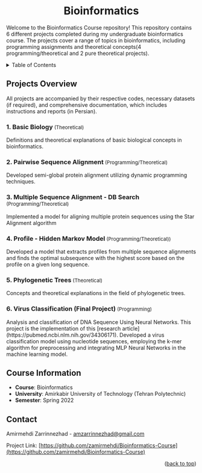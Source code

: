 <!-- PROJECT INFO -->
<br/>
<div align="center">
  <h1 align="center">Bioinformatics</h3>
  
  <p align="left">
    Welcome to the Bioinformatics Course repository! This repository contains 6 different projects completed during my undergraduate bioinformatics course. The projects cover a range of topics in bioinformatics, including programming assignments and theoretical concepts(4 programming/theoretical and 2 pure theoretical projects).
    <br/>
  </p>
  
</div>


<!-- TABLE OF CONTENTS -->
<details>
  <summary>Table of Contents</summary>
  <ol>
    <li>
      <a href="#projects-overview">Projects Overview</a>
      <ul>
        <li><a href="#-1-basic-biology-theoretical-">1. Basic Biology</a></li>
        <li><a href="#-2-pairwise-sequence-alignment-programmingtheoretical-">2. Pairwise Sequence Alignment</a></li>
        <li><a href="#-3-multiple-sequence-alignment---db-search-programmingtheoretical-">3. Multiple Sequence Alignment - DB Search</a></li>
        <li><a href="#-4-profile---hidden-markov-model-programmingtheoretical-">4. Profile - Hidden Markov Model </a></li>
        <li><a href="#-5-phylogenetic-trees-theoretical-">5. Phylogenetic Trees</a></li>
        <li><a href="-6-virus-classification-final-project-programming-">6. Virus Classification (Final Project)</a></li>
      </ul>
    </li>
    <li> <a href="#course-information">Course Information</a>
    <li> <a href="#contact">Contact</a>
    <!--
      <a href="#getting-started">Getting Started</a>
      <ul>
        <li><a href="#installation">Installation</a></li>
      </ul>
    </li>
    <li><a href="#usage">Usage</a></li>
<!--     <li><a href="#roadmap">Roadmap</a></li>
    <li><a href="#contributing">Contributing</a></li>
    <li><a href="#license">License</a></li>
    <li><a href="#contact">Contact</a></li>
<!--     <li><a href="#acknowledgments">Acknowledgments</a></li> -->
  </ol>
</details>



<!-- ABOUT THE PROJECT -->

## Projects Overview
All projects are accompanied by their respective codes, necessary datasets (if required), and comprehensive documentation, which includes instructions and reports (in Persian).

<h3> 1. Basic Biology <span style="font-size: small; font-weight: normal;">(Theoretical)</span> </h3>

Definitions and theoretical explanations of basic biological concepts in bioinformatics.

<h3> 2. Pairwise Sequence Alignment <span style="font-size: small; font-weight: normal;">(Programming/Theoretical)</span> </h3>
Developed semi-global protein alignment utilizing dynamic programming techniques.


<h3> 3. Multiple Sequence Alignment - DB Search <span style="font-size: small; font-weight: normal;">(Programming/Theoretical)</span> </h3>
Implemented a model for aligning multiple protein sequences using the Star
Alignment algorithm

<h3> 4. Profile - Hidden Markov Model <span style="font-size: small; font-weight: normal;">(Programming/Theoretical))</span> </h3>
Developed a model that extracts profiles from multiple sequence alignments and finds the optimal subsequence with the highest score based on the profile on a given long sequence.


<h3> 5. Phylogenetic Trees <span style="font-size: small; font-weight: normal;">(Theoretical)</span> </h3>
Concepts and theoretical explanations in the field of phylogenetic trees.

<h3> 6. Virus Classification (Final Project) <span style="font-size: small; font-weight: normal;">(Programming)</span> </h3>
Analysis and classification of DNA Sequence Using Neural Networks. This project is the implementation of this [research article](https://pubmed.ncbi.nlm.nih.gov/34306171).
Developed a virus classification model using nucleotide sequences, employing the k-mer algorithm for preprocessing and integrating MLP Neural Networks in the machine learning model.


## Course Information
- **Course**: Bioinformatics 
- **University**: Amirkabir University of Technology (Tehran Polytechnic)
- **Semester**: Spring 2022




<!-- CONTACT -->

## Contact

Amirmehdi Zarrinnezhad - amzarrinnezhad@gmail.com

Project Link: [https://github.com/zamirmehdi/Bioinformatics-Course](https://github.com/zamirmehdi/Bioinformatics-Course)
<p align="right">(<a href="#top">back to top</a>)</p>
